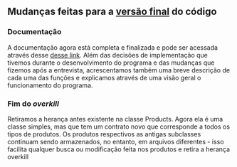 ## Mudanças feitas para a [versão final](https://github.com/pds2/20191-team-21) do código

### Documentação
A documentação agora está completa e finalizada e pode ser acessada através desse [desse link](https://github.com/pds2/20191-team-21/blob/master/other_arquives/Documenta%C3%A7%C3%A3o%20e-commerce%20(GRUPO%2021).pdf). Além das decisões de implementação que tivemos durante o desenvolvimento do programa e das mudanças que fizemos após a entrevista, acrescentamos também uma breve descrição de cada uma das funções e explicamos através de uma visão geral o funcionamento do programa.

### Fim do _overkill_
Retiramos a herança antes existente na classe Products. Agora ela é uma classe simples, mas que tem um contrato novo que corresponde a todos os tipos de produtos. Os produtos respectivos as antigas subclasses continuam sendo armazenados, no entanto, em arquivos diferentes - isso facilita qualquer busca ou modificação feita nos produtos e retira a herança overkill 

###
